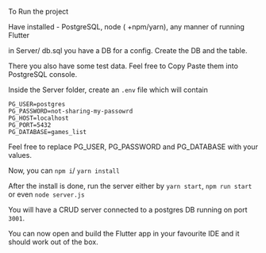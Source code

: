 To Run the project

Have installed - PostgreSQL, node ( +npm/yarn), any manner of running Flutter 

in Server/ db.sql you have a DB for a config. Create the DB and the table. 

There you also have some test data. Feel free to Copy Paste them into PostgreSQL console. 

Inside the Server folder, create an `.env` file which will contain 
```
PG_USER=postgres
PG_PASSWORD=not-sharing-my-passowrd
PG_HOST=localhost
PG_PORT=5432
PG_DATABASE=games_list
```

Feel free to replace PG_USER, PG_PASSWORD and PG_DATABASE with your values.

Now, you can `npm i`/ `yarn install`

After the install is done, run the server either by `yarn start`, `npm run start` or even `node server.js`

You will have a CRUD server connected to a postgres DB running on port `3001`. 

You can now open and build the Flutter app in your favourite IDE and it should work out of the box.





